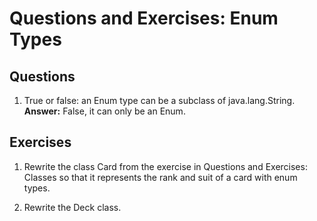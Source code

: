 # Questions and Exercises: Enum Types

## Questions

1. True or false: an Enum type can be a subclass of java.lang.String.
    **Answer:** False, it can only be an Enum.

## Exercises

1. Rewrite the class Card from the exercise in Questions and Exercises: Classes so that it represents the rank and suit of a card with enum types.

2. Rewrite the Deck class.
